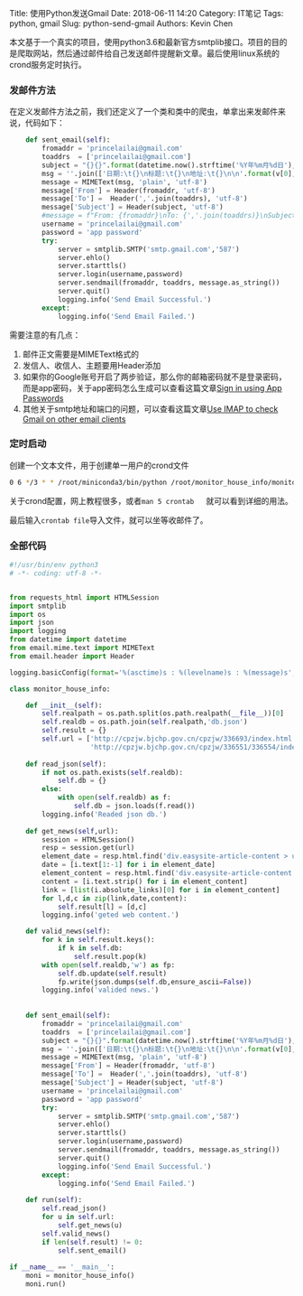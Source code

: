 Title: 使用Python发送Gmail
Date: 2018-06-11 14:20
Category: IT笔记
Tags: python, gmail
Slug: python-send-gmail
Authors: Kevin Chen


本文基于一个真实的项目，使用python3.6和最新官方smtplib接口。项目的目的是爬取网站，然后通过邮件给自己发送邮件提醒新文章。最后使用linux系统的crond服务定时执行。



### 发邮件方法

在定义发邮件方法之前，我们还定义了一个类和类中的爬虫，单拿出来发邮件来说，代码如下：

```python
    def sent_email(self):
        fromaddr = 'princelailai@gmail.com'
        toaddrs  = ['princelailai@gmail.com']
        subject = "{}{}".format(datetime.now().strftime('%Y年%m月%d日'),'共有产权房信息')
        msg = ''.join(['日期:\t{}\n标题:\t{}\n地址:\t{}\n\n'.format(v[0],v[1],k) for k,v in self.result.items()])
        message = MIMEText(msg, 'plain', 'utf-8')
        message['From'] = Header(fromaddr, 'utf-8')
        message['To'] =  Header(','.join(toaddrs), 'utf-8')
        message['Subject'] = Header(subject, 'utf-8')
        #message = f"From: {fromaddr}\nTo: {','.join(toaddrs)}\nSubject: {subject}\n\n{msg}"
        username = 'princelailai@gmail.com'
        password = 'app password'
        try:
            server = smtplib.SMTP('smtp.gmail.com','587')
            server.ehlo()
            server.starttls()
            server.login(username,password)
            server.sendmail(fromaddr, toaddrs, message.as_string())
            server.quit()
            logging.info('Send Email Successful.')
        except:
            logging.info('Send Email Failed.')
```

需要注意的有几点：

1. 邮件正文需要是MIMEText格式的
2. 发信人、收信人、主题要用Header添加
3. 如果你的Google账号开启了两步验证，那么你的邮箱密码就不是登录密码，而是app密码，关于app密码怎么生成可以查看这篇文章[Sign in using App Passwords](https://support.google.com/accounts/answer/185833#generate)
4. 其他关于smtp地址和端口的问题，可以查看这篇文章[Use IMAP to check Gmail on other email clients](https://support.google.com/mail/answer/7126229?visit_id=1-636642850165284125-2014875658&hl=en&rd=1)



### 定时启动

创建一个文本文件，用于创建单一用户的crond文件

```bash
0 6 */3 * * /root/miniconda3/bin/python /root/monitor_house_info/monitor_house_info.py
```

关于crond配置，网上教程很多，或者`man 5 crontab   `就可以看到详细的用法。

最后输入`crontab file`导入文件，就可以坐等收邮件了。



### 全部代码

```python
#!/usr/bin/env python3
# -*- coding: utf-8 -*-


from requests_html import HTMLSession
import smtplib
import os
import json
import logging
from datetime import datetime
from email.mime.text import MIMEText
from email.header import Header

logging.basicConfig(format='%(asctime)s : %(levelname)s : %(message)s', level=logging.INFO)

class monitor_house_info:

    def __init__(self):
        self.realpath = os.path.split(os.path.realpath(__file__))[0]
        self.realdb = os.path.join(self.realpath,'db.json')
        self.result = {}
        self.url = ['http://cpzjw.bjchp.gov.cn/cpzjw/336693/index.html',
                    'http://cpzjw.bjchp.gov.cn/cpzjw/336551/336554/index.html']
        
    def read_json(self):
        if not os.path.exists(self.realdb):
            self.db = {}
        else:
            with open(self.realdb) as f:
                self.db = json.loads(f.read())
        logging.info('Readed json db.')
    
    def get_news(self,url):
        session = HTMLSession()
        resp = session.get(url)
        element_date = resp.html.find('div.easysite-article-content > ul > li > span.date04')
        date = [i.text[1:-1] for i in element_date]
        element_content = resp.html.find('div.easysite-article-content > ul > li > span.title04')
        content = [i.text.strip() for i in element_content]
        link = [list(i.absolute_links)[0] for i in element_content]
        for l,d,c in zip(link,date,content):
            self.result[l] = [d,c]
        logging.info('geted web content.')

    def valid_news(self):
        for k in self.result.keys():
            if k in self.db:
                self.result.pop(k)
        with open(self.realdb,'w') as fp:
            self.db.update(self.result)
            fp.write(json.dumps(self.db,ensure_ascii=False))
        logging.info('valided news.')
    
    
    def sent_email(self):
        fromaddr = 'princelailai@gmail.com'
        toaddrs  = ['princelailai@gmail.com']
        subject = "{}{}".format(datetime.now().strftime('%Y年%m月%d日'),'共有产权房信息')
        msg = ''.join(['日期:\t{}\n标题:\t{}\n地址:\t{}\n\n'.format(v[0],v[1],k) for k,v in self.result.items()])
        message = MIMEText(msg, 'plain', 'utf-8')
        message['From'] = Header(fromaddr, 'utf-8')
        message['To'] =  Header(','.join(toaddrs), 'utf-8')
        message['Subject'] = Header(subject, 'utf-8')
        username = 'princelailai@gmail.com'
        password = 'app password'
        try:
            server = smtplib.SMTP('smtp.gmail.com','587')
            server.ehlo()
            server.starttls()
            server.login(username,password)
            server.sendmail(fromaddr, toaddrs, message.as_string())
            server.quit()
            logging.info('Send Email Successful.')
        except:
            logging.info('Send Email Failed.')
            
    def run(self):
        self.read_json()
        for u in self.url:
            self.get_news(u)
        self.valid_news()
        if len(self.result) != 0:
            self.sent_email()
        
if __name__ == '__main__':
    moni = monitor_house_info()
    moni.run()
```

